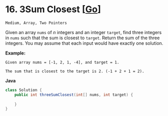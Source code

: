 # 16. 3Sum Closest [[Go](https://github.com/Apollo4634/LeetCode/blob/master/solution/array/ThreeSumClosest.java)]

```Medium, Array, Two Pointers```

Given an array `nums` of *n* integers and an integer `target`, find three integers in `nums` such that the sum is closest to `target`. Return the sum of the three integers. You may assume that each input would have exactly one solution.

**Example:**

```
Given array nums = [-1, 2, 1, -4], and target = 1.

The sum that is closest to the target is 2. (-1 + 2 + 1 = 2).
```
**Java**
```java
class Solution {
    public int threeSumClosest(int[] nums, int target) {
        
    }
}
```